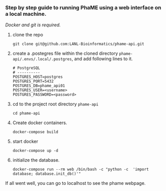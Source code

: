 ### Step by step guide to running PhaME using a web interface on a local machine. 
*Docker and git is required.*

1. clone the repo  

   ```git clone git@github.com:LANL-Bioinformatics/phame-api.git```

2. create a .postegres file within the cloned directory `phame-api/.envs/.local/.postgres`, and add following lines to it.  
   ```
   # PostgreSQL
   # ----------
   POSTGRES_HOST=postgres
   POSTGRES_PORT=5432
   POSTGRES_DB=phame_api01
   POSTGRES_USER=<username>
   POSTGRES_PASSWORD=<password>
   ```
4. cd to the project root directory `phame-api`

   `cd phame-api`

5. Create docker containers.

   `docker-compose build`

6. start docker

   `docker-compose up -d`

7. initialize the database.

   `docker-compose run --rm web /bin/bash -c "python -c  'import database; database.init_db()'"`


If all went well, you can go to localhost to see the phame webpage.
